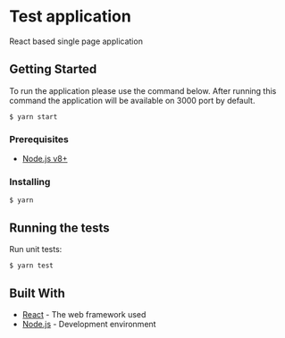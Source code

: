 # Test application

React based single page application

## Getting Started

To run the application please use the command below. After running this command the application will be available on 3000 port by default.

```
$ yarn start
```

### Prerequisites

* [Node.js v8+](https://nodejs.org/en/download/)

### Installing

```
$ yarn
```

## Running the tests

Run unit tests:

```
$ yarn test
```

## Built With

* [React](https://reactjs.org/) - The web framework used
* [Node.js](https://nodejs.org/en/) - Development environment


